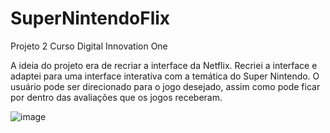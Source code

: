 # SuperNintendoFlix

Projeto 2 Curso Digital Innovation One

A ideia do projeto era de recriar a interface da Netflix. Recriei a interface e adaptei para uma interface interativa com a temática do Super Nintendo. O usuário pode ser direcionado para o jogo desejado, assim como pode ficar por dentro das avaliações que os jogos receberam.

![image](https://user-images.githubusercontent.com/42206613/132080731-5c5513e5-0eb8-4cd4-94f3-736028355ebc.png)
